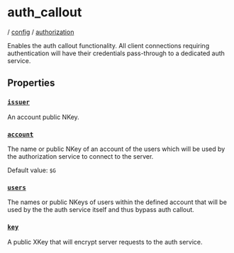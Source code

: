 # auth_callout

/ [config](reference/server-config/index.md) / [authorization](reference/server-config/config/authorization/index.md) 

Enables the auth callout functionality.
All client connections requiring authentication will have
their credentials pass-through to a dedicated auth service.

## Properties

### [`issuer`](reference/server-config/authorization/auth_callout/issuer/index.md)

An account public NKey.

### [`account`](reference/server-config/authorization/auth_callout/account/index.md)

The name or public NKey of an account of the users which will
be used by the authorization service to connect to the server.

Default value: `$G`

### [`users`](reference/server-config/authorization/auth_callout/users/index.md)

The names or public NKeys of users within the defined account
that will be used by the the auth service itself and thus bypass
auth callout.

### [`key`](reference/server-config/authorization/auth_callout/key/index.md)

A public XKey that will encrypt server requests to the auth
service.

